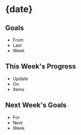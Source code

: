 # {date}

## Goals

* From
* Last
* Week

## This Week's Progress

* Update
* On 
* Items

## Next Week's Goals

* For
* Next
* Week